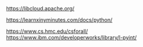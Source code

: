 https://libcloud.apache.org/ <p>
https://learnxinyminutes.com/docs/python/ </p>
https://www.cs.hmc.edu/csforall/ <br>
https://www.ibm.com/developerworks/library/l-pyint/
